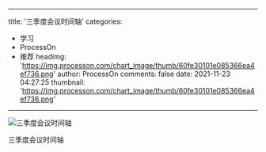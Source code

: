 
---
title: '三季度会议时间轴'
categories: 
 - 学习
 - ProcessOn
 - 推荐
headimg: 'https://img.processon.com/chart_image/thumb/60fe30101e085366ea4ef736.png'
author: ProcessOn
comments: false
date: 2021-11-23 04:27:25
thumbnail: 'https://img.processon.com/chart_image/thumb/60fe30101e085366ea4ef736.png'
---

<div>   
<img class="thumb" alt="三季度会议时间轴" src="https://img.processon.com/chart_image/thumb/60fe30101e085366ea4ef736.png" referrerpolicy="no-referrer">
<p>三季度会议时间轴</p>  
</div>
            